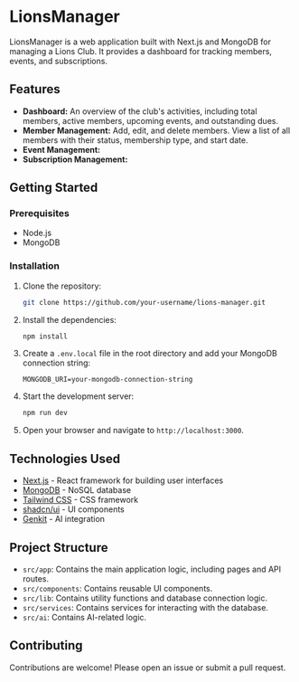 # LionsManager

LionsManager is a web application built with Next.js and MongoDB for managing a Lions Club. It provides a dashboard for tracking members, events, and subscriptions.

## Features

- **Dashboard:** An overview of the club's activities, including total members, active members, upcoming events, and outstanding dues.
- **Member Management:** Add, edit, and delete members. View a list of all members with their status, membership type, and start date.
- **Event Management:** 
- **Subscription Management:** 

## Getting Started

### Prerequisites

- Node.js
- MongoDB

### Installation

1. Clone the repository:
   ```bash
   git clone https://github.com/your-username/lions-manager.git
   ```
2. Install the dependencies:
   ```bash
   npm install
   ```
3. Create a `.env.local` file in the root directory and add your MongoDB connection string:
   ```
   MONGODB_URI=your-mongodb-connection-string
   ```
4. Start the development server:
   ```bash
   npm run dev
   ```
5. Open your browser and navigate to `http://localhost:3000`.

## Technologies Used

- [Next.js](https://nextjs.org/) - React framework for building user interfaces
- [MongoDB](https://www.mongodb.com/) - NoSQL database
- [Tailwind CSS](https://tailwindcss.com/) - CSS framework
- [shadcn/ui](https://ui.shadcn.com/) - UI components
- [Genkit](https://firebase.google.com/docs/genkit) - AI integration

## Project Structure

- `src/app`: Contains the main application logic, including pages and API routes.
- `src/components`: Contains reusable UI components.
- `src/lib`: Contains utility functions and database connection logic.
- `src/services`: Contains services for interacting with the database.
- `src/ai`: Contains AI-related logic.

## Contributing

Contributions are welcome! Please open an issue or submit a pull request.